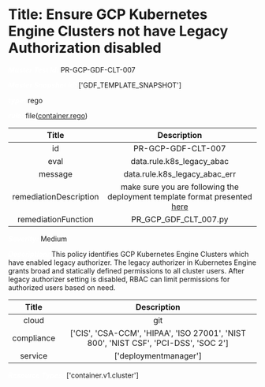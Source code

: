 



# Title: Ensure GCP Kubernetes Engine Clusters not have Legacy Authorization disabled


***<font color="white">Master Test Id:</font>*** PR-GCP-GDF-CLT-007

***<font color="white">Master Snapshot Id:</font>*** ['GDF_TEMPLATE_SNAPSHOT']

***<font color="white">type:</font>*** rego

***<font color="white">rule:</font>*** file([container.rego])  
  
  
  
  

|Title|Description|
| :---: | :---: |
|id|PR-GCP-GDF-CLT-007|
|eval|data.rule.k8s_legacy_abac|
|message|data.rule.k8s_legacy_abac_err|
|remediationDescription|make sure you are following the deployment template format presented <a href='https://cloud.google.com/kubernetes-engine/docs/reference/rest/v1/projects.locations.clusters' target='_blank'>here</a>|
|remediationFunction|PR_GCP_GDF_CLT_007.py|


***<font color="white">Severity:</font>*** Medium

***<font color="white">Description:</font>*** This policy identifies GCP Kubernetes Engine Clusters which have enabled legacy authorizer. The legacy authorizer in Kubernetes Engine grants broad and statically defined permissions to all cluster users. After legacy authorizer setting is disabled, RBAC can limit permissions for authorized users based on need.  
  
  

|Title|Description|
| :---: | :---: |
|cloud|git|
|compliance|['CIS', 'CSA-CCM', 'HIPAA', 'ISO 27001', 'NIST 800', 'NIST CSF', 'PCI-DSS', 'SOC 2']|
|service|['deploymentmanager']|


***<font color="white">Resource Types:</font>*** ['container.v1.cluster']


[container.rego]: https://github.com/prancer-io/prancer-compliance-test/tree/master/google/iac/container.rego
